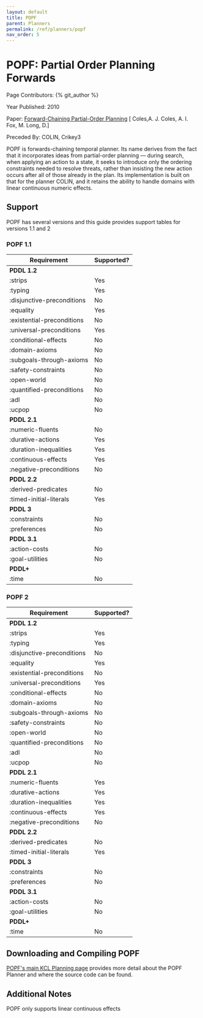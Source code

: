 ```yaml
---
layout: default
title: POPF
parent: Planners
permalink: /ref/planners/popf
nav_order: 5
---
```

# POPF: Partial Order Planning Forwards

Page Contributors: {% git_author %}

Year Published: 2010

Paper: [Forward-Chaining Partial-Order Planning](https://www.aaai.org/ocs/index.php/ICAPS/ICAPS10/paper/view/1421/1527) [ Coles,A. J. Coles, A. I. Fox, M. Long, D.]

Preceded By: COLIN, Crikey3

POPF is forwards-chaining temporal planner. Its name derives from the fact that it incorporates ideas from partial-order planning — during search, when applying an action to a state, it seeks to introduce only the ordering constraints needed to resolve threats, rather than insisting the new action occurs after all of those already in the plan. Its implementation is built on that for the planner COLIN, and it retains the ability to handle domains with linear continuous numeric effects.

## Support

POPF has several versions and this guide provides support tables for versions 1.1 and 2

### POPF 1.1
<!--- Markdown Generated by Eviscerator --->

|Requirement|Supported?|
|-|-|
|**PDDL 1.2**
|:strips| Yes
|:typing| Yes
|:disjunctive-preconditions| No
|:equality| Yes
|:existential-preconditions| No
|:universal-preconditions| Yes
|:conditional-effects| No
|:domain-axioms| No
|:subgoals-through-axioms| No
|:safety-constraints| No
|:open-world| No
|:quantified-preconditions| No
|:adl| No
|:ucpop| No
|**PDDL 2.1**
|:numeric-fluents| No
|:durative-actions| Yes
|:duration-inequalities| Yes
|:continuous-effects| Yes
|:negative-preconditions| No
|**PDDL 2.2**
|:derived-predicates| No
|:timed-initial-literals| Yes
|**PDDL 3**
|:constraints| No
|:preferences| No
|**PDDL 3.1**
|:action-costs| No
|:goal-utilities| No
|**PDDL+**
|:time| No

### POPF 2
<!--- Markdown Generated by Eviscerator --->

|Requirement|Supported?|
|-|-|
|**PDDL 1.2**
|:strips| Yes
|:typing| Yes
|:disjunctive-preconditions| No
|:equality| Yes
|:existential-preconditions| No
|:universal-preconditions| Yes
|:conditional-effects| No
|:domain-axioms| No
|:subgoals-through-axioms| No
|:safety-constraints| No
|:open-world| No
|:quantified-preconditions| No
|:adl| No
|:ucpop| No
|**PDDL 2.1**
|:numeric-fluents| Yes
|:durative-actions| Yes
|:duration-inequalities| Yes
|:continuous-effects| Yes
|:negative-preconditions| No
|**PDDL 2.2**
|:derived-predicates| No
|:timed-initial-literals| Yes
|**PDDL 3**
|:constraints| No
|:preferences| No
|**PDDL 3.1**
|:action-costs| No
|:goal-utilities| No
|**PDDL+**
|:time| No

## Downloading and Compiling POPF

[POPF's main KCL Planning page](https://nms.kcl.ac.uk/planning/software/popf.html) provides more detail about the POPF Planner and where the source code can be found.

## Additional Notes

POPF only supports linear continuous effects